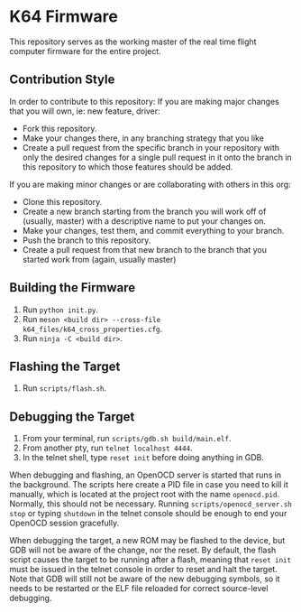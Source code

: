 # K64 Firmware
This repository serves as the working master of the real time flight computer
firmware for the entire project.

## Contribution Style
In order to contribute to this repository:
If you are making major changes that you will own, ie: new feature, driver:
 - Fork this repository.
 - Make your changes there, in any branching strategy that you like
 - Create a pull request from the specific branch in your repository with only
   the desired changes for a single pull request in it onto the branch in this
   repository to which those features should be added.

If you are making minor changes or are collaborating with others in this org:
 - Clone this repository.
 - Create a new branch starting from the branch you will work off of
   (usually, master) with a descriptive name to put your changes on.
 - Make your changes, test them, and commit everything to your branch.
 - Push the branch to this repository.
 - Create a pull request from that new branch to the branch that you started
   work from (again, usually master)

## Building the Firmware
1. Run `python init.py`.
2. Run `meson <build dir> --cross-file k64_files/k64_cross_properties.cfg`.
3. Run `ninja -C <build dir>`.

## Flashing the Target
1. Run `scripts/flash.sh`.

## Debugging the Target
1. From your terminal, run `scripts/gdb.sh build/main.elf`.
2. From another pty, run `telnet localhost 4444`.
3. In the telnet shell, type `reset init` before doing anything in GDB.

When debugging and flashing, an OpenOCD server is started that runs in the
background.  The scripts here create a PID file in case you need to kill it
manually, which is located at the project root with the name `openocd.pid`.
Normally, this should not be necessary.  Running
`scripts/openocd_server.sh stop` or typing `shutdown` in the telnet console
should be enough to end your OpenOCD session gracefully.

When debugging the target, a new ROM may be flashed to the device, but GDB will
not be aware of the change, nor the reset.  By default, the flash script causes
the target to be running after a flash, meaning that `reset init` must be issued
in the telnet console in order to reset and halt the target.  Note that GDB will
still not be aware of the new debugging symbols, so it needs to be restarted or
the ELF file reloaded for correct source-level debugging.
